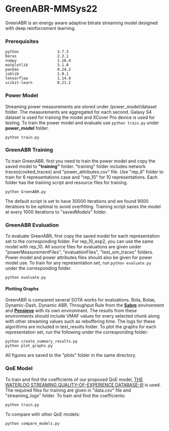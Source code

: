 # GreenABR-MMSys22
GreenABR is an energy aware adaptive bitrate streaming model designed with deep reinforcement learning. 

### Prerequisites
```
python                 3.7.3
Keras                  2.3.1
numpy                  1.16.4
matplotlib             3.1.0
pandas                 0.24.2
joblib                 1.0.1
tensorflow             1.14.0
scikit-learn           0.21.2
```

### Power Model 
Streaming power measurements are stored under /power_model/dataset folder. The measurements are aggregated for each second. Galaxy S4 dataset is used for training the model and XCover Pro device is used for testing. To train the power model and evaluate use ``python train.py`` under **power_model** folder.
```
python train.py
```

### GreenABR Training 
To train GreenABR, first you need to train the power model and copy the saved model to **"training"** folder. "training" folder includes network traces(cooked_traces) and "power_attributes.csv" file. Use "rep_6" folder to train for 6 representations case and "rep_10" for 10 representations. Each folder has the training script and resource files for training. 
```
python GreenABR.py
```
The default script is set to have 30000 iterations and we found 9000 iterations to be optimal to avoid overfitting. Training script saves the model at every 1000 iterations to "savedModels" folder. 

### GreenABR Evaluation
To evaluate GreenABR, first copy the saved model for each representation set to the corresponding folder. For rep_10_exp2, you can use the same model with rep_10. All source files for evaluations are given under "powerMeasurementFiles", "evaluationFiles", "test_sim_traces" folders. Power model and power attributes files should also be given for power model use. 
To train for any representation set, run ``python evaluate.py`` under the corresponding folder. 
```
python evaluate.py
```
#### Plotting Graphs
GreenABR is compared several SOTA works for evaluations. Bola, Bolae, Dynamic-Dash, Dynamic ABR, Throughput Rule from the [**Sabre**](https://github.com/umass-lids/sabre) environment and [**Pensieve**](https://github.com/hongzimao/pensieve) with its own environment. The results from these environments should include VMAF values for every selected chunk along with other streaming values such as rebuffering time. The logs for these algorithms are included in test_results folder. 
To plot the graphs for each representation set, run the following under the corresponding folder:
```
python create_summary_results.py
python plot_graphs.py
```
All figures are saved to the "plots" folder in the same directory. 

### QoE Model 
To train and find the coefficients of our proposed QoE model, [THE WATERLOO STREAMING QUALITY-OF-EXPERIENCE DATABASE-III](https://ieee-dataport.org/open-access/waterloo-streaming-quality-experience-database-iii) is used. The required files for training are given in "data.csv" file and "streaming_logs" folder.
To train and find the coefficients:
```
python train.py
```
To compare with other QoE models:
```
python compare_models.py
```
